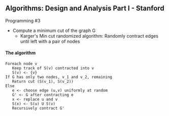 ## Algorithms: Design and Analysis Part I - Stanford
Programming #3
* Compute a minimum cut of the graph G
    * Karger's Min cut randomized algorithm: Randomly contract edges until left with a pair of nodes

#### The algorithm
```
Foreach node v
   Keep track of S(v) contracted into v
   S(v) <- {v}
If G has only two nodes, v_1 and v_2, remaining
   Return cut (S(v_1), S(v_2))
Else
   e <- choose edge (u,v) uniformly at random
   G' <- G after contracting e
   x <- replace u and v
   S(x) <- S(u) U S(v)
   Recursively contract G'
```
